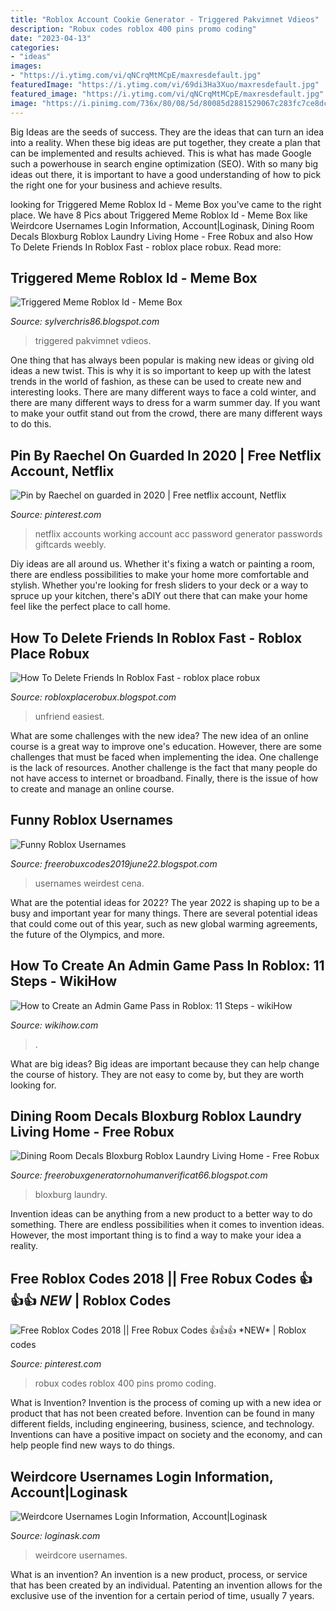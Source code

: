 ```yaml
---
title: "Roblox Account Cookie Generator - Triggered Pakvimnet Vdieos"
description: "Robux codes roblox 400 pins promo coding"
date: "2023-04-13"
categories:
- "ideas"
images:
- "https://i.ytimg.com/vi/qNCrqMtMCpE/maxresdefault.jpg"
featuredImage: "https://i.ytimg.com/vi/69di3Ha3Xuo/maxresdefault.jpg"
featured_image: "https://i.ytimg.com/vi/qNCrqMtMCpE/maxresdefault.jpg"
image: "https://i.pinimg.com/736x/80/08/5d/80085d2881529067c283fc7ce8dcd66c.jpg"
---
```



Big Ideas are the seeds of success. They are the ideas that can turn an idea into a reality. When these big ideas are put together, they create a plan that can be implemented and results achieved. This is what has made Google such a powerhouse in search engine optimization (SEO). With so many big ideas out there, it is important to have a good understanding of how to pick the right one for your business and achieve results.

	

		
looking for Triggered Meme Roblox Id - Meme Box you've came to the right place. We have 8 Pics about Triggered Meme Roblox Id - Meme Box like Weirdcore Usernames Login Information, Account|Loginask, Dining Room Decals Bloxburg Roblox Laundry Living Home - Free Robux and also How To Delete Friends In Roblox Fast - roblox place robux. Read more:
		
    
## Triggered Meme Roblox Id - Meme Box

<img loading=lazy src="https://lh5.googleusercontent.com/proxy/Mue40WhzoIrTwPwx5x_YcPJwOSIJ8XVUJDqJwzZR0CK_WSkFpGQKNhCNA8bqQCvNS9Gple-Yefee8r3wkXMp_gvAO1k=w1200-h630-n-k-no-nu" onerror="this.onerror=null;this.src='https://tse2.mm.bing.net/th?id=OIP.AQN8Drw-qbY7UewN8YMAMAHaFj&amp;pid=15.1';" alt="Triggered Meme Roblox Id - Meme Box">

_Source: sylverchris86.blogspot.com_

>triggered pakvimnet vdieos. 

	

One thing that has always been popular is making new ideas or giving old ideas a new twist. This is why it is so important to keep up with the latest trends in the world of fashion, as these can be used to create new and interesting looks. There are many different ways to face a cold winter, and there are many different ways to dress for a warm summer day. If you want to make your outfit stand out from the crowd, there are many different ways to do this.

    
## Pin By Raechel On Guarded In 2020 | Free Netflix Account, Netflix

<img loading=lazy src="https://i.pinimg.com/originals/c9/f1/84/c9f18400cebaeb4e5859243a71db7387.png" onerror="this.onerror=null;this.src='https://tse1.mm.bing.net/th?id=OIP.upgAlXB0T6DIbLbxf2Y0-QHaE8&amp;pid=15.1';" alt="Pin by Raechel on guarded in 2020 | Free netflix account, Netflix">

_Source: pinterest.com_

>netflix accounts working account acc password generator passwords giftcards weebly. 

	

Diy ideas are all around us. Whether it's fixing a watch or painting a room, there are endless possibilities to make your home more comfortable and stylish. Whether you're looking for fresh sliders to your deck or a way to spruce up your kitchen, there's aDIY out there that can make your home feel like the perfect place to call home.

    
## How To Delete Friends In Roblox Fast - Roblox Place Robux

<img loading=lazy src="https://i.ytimg.com/vi/69di3Ha3Xuo/maxresdefault.jpg" onerror="this.onerror=null;this.src='https://tse4.mm.bing.net/th?id=OIP.ut-5AydSz4x8cJFvLLDTzwHaEK&amp;pid=15.1';" alt="How To Delete Friends In Roblox Fast - roblox place robux">

_Source: robloxplacerobux.blogspot.com_

>unfriend easiest. 

	

What are some challenges with the new idea?
The new idea of an online course is a great way to improve one's education. However, there are some challenges that must be faced when implementing the idea. One challenge is the lack of resources. Another challenge is the fact that many people do not have access to internet or broadband. Finally, there is the issue of how to create and manage an online course.

    
## Funny Roblox Usernames

<img loading=lazy src="https://i.ytimg.com/vi/qNCrqMtMCpE/maxresdefault.jpg" onerror="this.onerror=null;this.src='https://tse4.mm.bing.net/th?id=OIP.wnCf1Pe9-EqHA3UMqaLYkwHaEK&amp;pid=15.1';" alt="Funny Roblox Usernames">

_Source: freerobuxcodes2019june22.blogspot.com_

>usernames weirdest cena. 

	

What are the potential ideas for 2022?
The year 2022 is shaping up to be a busy and important year for many things. There are several potential ideas that could come out of this year, such as new global warming agreements, the future of the Olympics, and more.

    
## How To Create An Admin Game Pass In Roblox: 11 Steps - WikiHow

<img loading=lazy src="https://www.wikihow.com/images/e/e8/2014-06-04_230734.png" onerror="this.onerror=null;this.src='https://tse1.mm.bing.net/th?id=OIP.SY7nmYb7Z5YxrLbSqGxTZQHaEl&amp;pid=15.1';" alt="How to Create an Admin Game Pass in Roblox: 11 Steps - wikiHow">

_Source: wikihow.com_

>. 

	

What are big ideas?
Big ideas are important because they can help change the course of history. They are not easy to come by, but they are worth looking for.

    
## Dining Room Decals Bloxburg Roblox Laundry Living Home - Free Robux

<img loading=lazy src="https://pbs.twimg.com/media/ELLva2jUcAApnj0.jpg" onerror="this.onerror=null;this.src='https://tse3.mm.bing.net/th?id=OIP.Z5gz3iyrByoHBPPFe6vp9wHaEL&amp;pid=15.1';" alt="Dining Room Decals Bloxburg Roblox Laundry Living Home - Free Robux">

_Source: freerobuxgeneratornohumanverificat66.blogspot.com_

>bloxburg laundry. 

	

Invention ideas can be anything from a new product to a better way to do something. There are endless possibilities when it comes to invention ideas. However, the most important thing is to find a way to make your idea a reality.

    
## Free Roblox Codes 2018 || Free Robux Codes 👍👍👍 *NEW* | Roblox Codes

<img loading=lazy src="https://i.pinimg.com/736x/80/08/5d/80085d2881529067c283fc7ce8dcd66c.jpg" onerror="this.onerror=null;this.src='https://tse1.mm.bing.net/th?id=OIP.8pldjlrID9kOx0_Fls4nMQHaEK&amp;pid=15.1';" alt="Free Roblox Codes 2018 || Free Robux Codes 👍👍👍 *NEW* | Roblox codes">

_Source: pinterest.com_

>robux codes roblox 400 pins promo coding. 

	

What is Invention?
Invention is the process of coming up with a new idea or product that has not been created before. Invention can be found in many different fields, including engineering, business, science, and technology. Inventions can have a positive impact on society and the economy, and can help people find new ways to do things.

    
## Weirdcore Usernames Login Information, Account|Loginask

<img loading=lazy src="http://img.youtube.com/vi/WnNsAuCtjwU/0.jpg" onerror="this.onerror=null;this.src='https://tse4.mm.bing.net/th?id=OIP.PuxpGo3PSBPFgyxLlBus-AHaFj&amp;pid=15.1';" alt="Weirdcore Usernames Login Information, Account|Loginask">

_Source: loginask.com_

>weirdcore usernames. 

	

What is an invention?
An invention is a new product, process, or service that has been created by an individual. Patenting an invention allows for the exclusive use of the invention for a certain period of time, usually 7 years.

